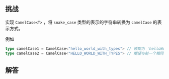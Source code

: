 ## 挑战



实现 `CamelCase<T>` ，将 `snake_case` 类型的表示的字符串转换为 `camelCase` 的表示方式。

例如

```ts
type camelCase1 = CamelCase<"hello_world_with_types"> // 预期为 'helloWorldWithTypes'
type camelCase2 = CamelCase<"HELLO_WORLD_WITH_TYPES"> // 期望与前一个相同
```


## 解答

